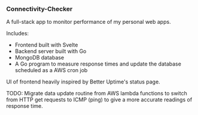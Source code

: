 ### Connectivity-Checker

A full-stack app to monitor performance of my personal web apps.

Includes:

- Frontend built with Svelte
- Backend server built with Go
- MongoDB database
- A Go program to measure response times and update the database scheduled as a AWS cron job

UI of frontend heavily inspired by Better Uptime's status page.

TODO: Migrate data update routine from AWS lambda functions to switch from HTTP get requests to ICMP (ping) to give a more accurate readings of response time.
